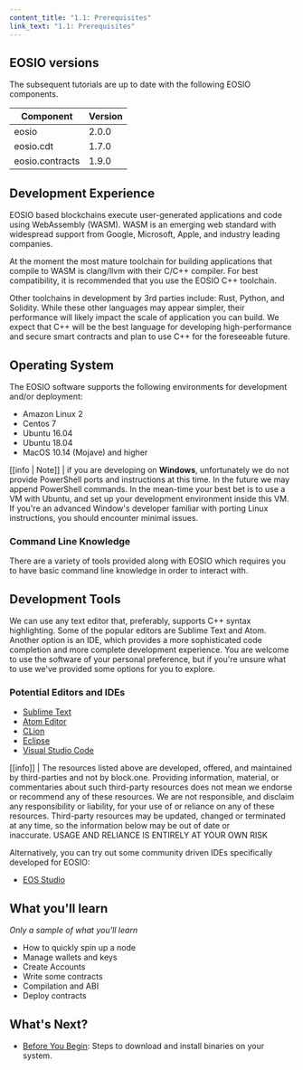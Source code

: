 ```yaml
---
content_title: "1.1: Prerequisites"
link_text: "1.1: Prerequisites"
---
```


## EOSIO versions

The subsequent tutorials are up to date with the following EOSIO components.

| Component | Version |
| ------ | ------ |
| eosio | 2.0.0 |
| eosio.cdt | 1.7.0 |
| eosio.contracts | 1.9.0 |



## Development Experience

EOSIO based blockchains execute user-generated applications and code using WebAssembly (WASM). WASM is an emerging web standard with widespread support from Google, Microsoft, Apple, and industry leading companies.

At the moment the most mature toolchain for building applications that compile to WASM is clang/llvm with their C/C++ compiler. For best compatibility, it is recommended that you use the EOSIO C++ toolchain.

Other toolchains in development by 3rd parties include: Rust, Python, and Solidity. While these other languages may appear simpler, their performance will likely impact the scale of application you can build. We expect that C++ will be the best language for developing high-performance and secure smart contracts and plan to use C++ for the foreseeable future.

## Operating System

The EOSIO software supports the following environments for development and/or deployment:

* Amazon Linux 2
* Centos 7
* Ubuntu 16.04
* Ubuntu 18.04
* MacOS 10.14 (Mojave) and higher

[[info | Note]]
| if you are developing on __Windows__, unfortunately we do not provide PowerShell ports and instructions at this time. In the future we may append PowerShell commands. In the mean-time your best bet is to use a VM with Ubuntu, and set up your development environment inside this VM. If you're an advanced Window's developer familiar with porting Linux instructions, you should encounter minimal issues.

### Command Line Knowledge

There are a variety of tools provided along with EOSIO which requires you to have basic command line knowledge in order to interact with.

## Development Tools

We can use any text editor that, preferably, supports C++ syntax highlighting. Some of the popular editors are Sublime Text and Atom. Another option is an IDE, which provides a more sophisticated code completion and more complete development experience. You are welcome to use the software of your personal preference, but if you're unsure what to use we've provided some options for you to explore.

### Potential Editors and IDEs

- [Sublime Text](https://www.sublimetext.com/)
- [Atom Editor](https://atom.io/)
- [CLion](https://www.jetbrains.com/clion/)
- [Eclipse](http://www.eclipse.org/downloads/packages/release/oxygen/1a/eclipse-ide-cc-developers)
- [Visual Studio Code](https://code.visualstudio.com/)

[[info]]
| The resources listed above are developed, offered, and maintained by third-parties and not by block.one. Providing information, material, or commentaries about such third-party resources does not mean we endorse or recommend any of these resources. We are not responsible, and disclaim any responsibility or liability, for your use of or reliance on any of these resources. Third-party resources may be updated, changed or terminated at any time, so the information below may be out of date or inaccurate. USAGE AND RELIANCE IS ENTIRELY AT YOUR OWN RISK

Alternatively, you can try out some community driven IDEs specifically developed for EOSIO:

- [EOS Studio](https://www.eosstudio.io/)

## What you'll learn

_Only a sample of what you'll learn_
- How to quickly spin up a node
- Manage wallets and keys
- Create Accounts
- Write some contracts
- Compilation and ABI
- Deploy contracts

## What's Next?
- [Before You Begin](./03_before-you-begin.md): Steps to download and install binaries on your system.

